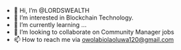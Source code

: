 - 👋 Hi, I’m @LORDSWEALTH
- 👀 I’m interested in Blockchain Technology.
- 🌱 I’m currently learning ...
- 💞️ I’m looking to collaborate on Community Manager jobs
- 📫 How to reach me via owolabiolaoluwa120@gmail.com

<!---
LORDSWEALTH/LORDSWEALTH is a ✨ special ✨ repository because its `README.md` (this file) appears on your GitHub profile.
You can click the Preview link to take a look at your changes.
--->
